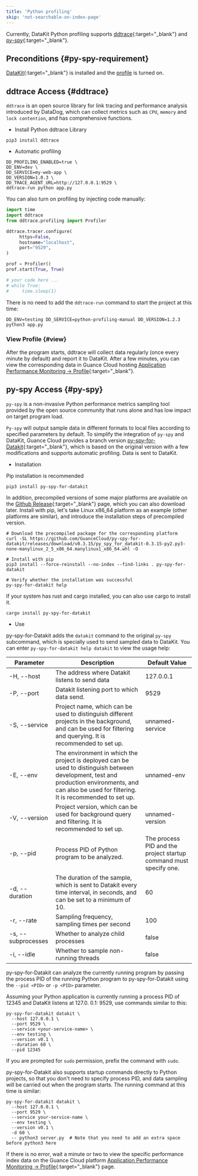 ```yaml
---
title: 'Python profiling'
skip: 'not-searchable-on-index-page'
---
```


Currently, DataKit Python profiling supports [ddtrace](https://github.com/DataDog/dd-trace-py){:target="_blank"} and  [py-spy](https://github.com/benfred/py-spy){:target="_blank"}.

## Preconditions {#py-spy-requirement}

[DataKit](https://www.guance.com){:target="_blank"} is installed and the [profile](profile.md#config) is turned on.

## ddtrace Access {#ddtrace}

`ddtrace` is an open source library for link tracing and performance analysis introduced by DataDog, which can collect metrics such as `CPU`, `memory` and `lock contention`, and has comprehensive functions.

- Install Python ddtrace Library

```shell
pip3 install ddtrace
```

- Automatic profiling

```shell
DD_PROFILING_ENABLED=true \
DD_ENV=dev \
DD_SERVICE=my-web-app \
DD_VERSION=1.0.3 \
DD_TRACE_AGENT_URL=http://127.0.0.1:9529 \
ddtrace-run python app.py
```

You can also turn on profiling by injecting code manually:

```python
import time
import ddtrace
from ddtrace.profiling import Profiler

ddtrace.tracer.configure(
     https=False,
     hostname="localhost",
     port="9529",
)

prof = Profiler()
prof.start(True, True)

# your code here ...
# while True:
#     time.sleep(1)
```

There is no need to add the `ddtrace-run` command to start the project at this time:

```shell
DD_ENV=testing DD_SERVICE=python-profiling-manual DD_VERSION=1.2.3 python3 app.py
```

### View Profile {#view}

After the program starts, ddtrace will collect data regularly (once every minute by default) and report it to DataKit. After a few minutes, you can view the corresponding data in Guance Cloud hosting [Application Performance Monitoring -> Profile](https://console.guance.com/tracing/profile){:target="_blank"}.

## py-spy Access {#py-spy}

`py-spy` is a non-invasive Python performance metrics sampling tool provided by the open source community that runs alone and has low impact on target program load.

`Py-spy` will output sample data in different formats to local files according to specified parameters by default. To simplify the integration of `py-spy` and DataKit, Guance Cloud provides a branch version [py-spy-for-Datakit](https://github.com/GuanceCloud/py-spy-for-datakit){:target="_blank"}, which is based on the original version with a few modifications and supports automatic profiling.
Data is sent to DataKit.

- Installation

Pip installation is recommended

```shell
pip3 install py-spy-for-datakit
```

In addition, precompiled versions of some major platforms are available on the [Github Release](https://github.com/GuanceCloud/py-spy-for-datakit/releases){:target="_blank"} page, which you can also download later.
Install with pip, let's take Linux x86_64 platform as an example (other platforms are similar), and introduce the installation steps of precompiled version.

```shell
# Download the precompiled package for the corresponding platform
curl -SL https://github.com/GuanceCloud/py-spy-for-datakit/releases/download/v0.3.15/py_spy_for_datakit-0.3.15-py2.py3-none-manylinux_2_5_x86_64.manylinux1_x86_64.whl -O

# Install with pip
pip3 install --force-reinstall --no-index --find-links . py-spy-for-datakit

# Verify whether the installation was successful
py-spy-for-datakit help
```

If your system has rust and cargo installed, you can also use cargo to install it.

```shell
cargo install py-spy-for-datakit
```

- Use

py-spy-for-Datakit adds the `datakit` command to the original `py-spy` subcommand, which is specially used to send sampled data to DataKit. You can enter `py-spy-for-datakit help datakit` to view the usage help:

| Parameter                 | Description                                                                           | Default Value                            |
| -------------------- | ----------------------------------------------                                 | --------------------              |
| -H, --host           | The address where Datakit listens to send data                                                  | 127.0.0.1                         |
| -P, --port           | Datakit listening port to which data send.                                                  | 9529                              |
| -S, --service        | Project name, which can be used to distinguish different projects in the background, and can be used for filtering and querying. It is recommended to set up.            | unnamed-service                   |
| -E, --env            | The environment in which the project is deployed can be used to distinguish between development, test and production environments, and can also be used for filtering. It is recommended to set up.   | unnamed-env                       |
| -V, --version        | Project version, which can be used for background query and filtering. It is recommended to set up.                                     | unnamed-version                   |
| -p, --pid            | Process PID of Python program to be analyzed.                                                  | The process PID and the project startup command must specify one. |
| -d, --duration       | The duration of the sample, which is sent to Datakit every time interval, in seconds, and can be set to a minimum of 10. | 60                                |
| -r, --rate           | Sampling frequency, sampling times per second                                                         | 100                               |
| -s, --subprocesses   | Whether to analyze child processes                                                                 | false                             |
| -i, --idle           | Whether to sample non-running threads                                                       | false                             |

py-spy-for-Datakit can analyze the currently running program by passing the process PID of the running Python program to py-spy-for-Datakit using the `--pid <PID>` or `-p <PID>` parameter.

Assuming your Python application is currently running a process PID of 12345 and DataKit listens at 127.0. 0.1: 9529, use commands similar to this:

```shell
py-spy-for-datakit datakit \
  --host 127.0.0.1 \
  --port 9529 \
  --service <your-service-name> \
  --env testing \
  --version v0.1 \
  --duration 60 \
  --pid 12345
```

If you are prompted for `sudo` permission, prefix the command with `sudo`.

py-spy-for-Datakit also supports startup commands directly to Python projects, so that you don't need to specify process PID, and data sampling will be carried out when the program starts. The running command at this time is similar:

```shell
py-spy-for-datakit datakit \
  --host 127.0.0.1 \
  --port 9529 \
  --service your-service-name \
  --env testing \
  --version v0.1 \
  -d 60 \
  -- python3 server.py  # Note that you need to add an extra space before python3 here
```

If there is no error, wait a minute or two to view the specific performance index data on the Guance Cloud platform [Application Performance Monitoring -> Profile](https://console.guance.com/tracing/profile){:target="_blank"} page.
